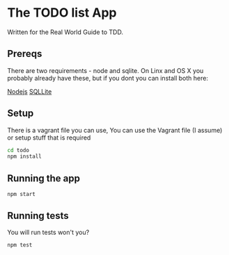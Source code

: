 # The TODO list App

Written for the Real World Guide to TDD.

## Prereqs

There are two requirements - node and sqlite. On Linx and OS X you probably already have these, but if you dont you can install both here:

[Nodejs](https://nodejs.org/en/)
[SQLLite](https://www.sqlite.org/)

## Setup

There is a vagrant file you can use, You can use the Vagrant file (I assume) or setup stuff that is required

```bash
cd todo
npm install
```

## Running the app
```
npm start
```

## Running tests

You will run tests won't you?

```bash
npm test
```
